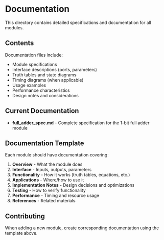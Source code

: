 # Documentation

This directory contains detailed specifications and documentation for all modules.

## Contents

Documentation files include:
- Module specifications
- Interface descriptions (ports, parameters)
- Truth tables and state diagrams
- Timing diagrams (when applicable)
- Usage examples
- Performance characteristics
- Design notes and considerations

## Current Documentation

- **full_adder_spec.md** - Complete specification for the 1-bit full adder module

## Documentation Template

Each module should have documentation covering:

1. **Overview** - What the module does
2. **Interface** - Inputs, outputs, parameters
3. **Functionality** - How it works (truth tables, equations, etc.)
4. **Applications** - Where/how to use it
5. **Implementation Notes** - Design decisions and optimizations
6. **Testing** - How to verify functionality
7. **Performance** - Timing and resource usage
8. **References** - Related materials

## Contributing

When adding a new module, create corresponding documentation using the template above.
